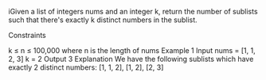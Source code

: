 iGiven a list of integers nums and an integer k, return the number of sublists such that there's exactly k distinct numbers in the sublist.

Constraints

k ≤ n ≤ 100,000 where n is the length of nums
Example 1
Input
nums = [1, 1, 2, 3]
k = 2
Output
3
Explanation
We have the following sublists which have exactly 2 distinct numbers: [1, 1, 2], [1, 2], [2, 3]
